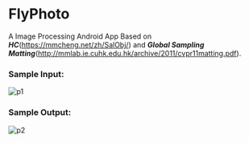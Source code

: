 # FlyPhoto
A Image Processing Android App Based on ***HC***(https://mmcheng.net/zh/SalObj/)
and ***Global Sampling Matting***(http://mmlab.ie.cuhk.edu.hk/archive/2011/cvpr11matting.pdf).

### Sample Input:
![p1](https://github.com/fater32/FlyPhoto/blob/master/p1.jpg)

### Sample Output:
![p2](https://github.com/fater32/FlyPhoto/blob/master/p2.jpg)
